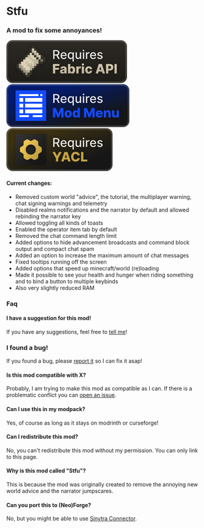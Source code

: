 # Stfu
### A mod to fix some annoyances!
<span>
<a href="https://modrinth.com/mod/fabric-api"><img alt="Requires fabric api" src="https://raw.githubusercontent.com/ItsFelix5/CameraTweaks/refs/heads/master/.github/badges/requires_fabricapi.svg"></a>
<a href="https://modrinth.com/mod/modmenu"><img alt="Requires mod menu" src="https://raw.githubusercontent.com/ItsFelix5/CameraTweaks/refs/heads/master/.github/badges/requires_modmenu.svg"></a>
<a href="https://modrinth.com/mod/yacl"><img alt="Requires YACL" src="https://raw.githubusercontent.com/ItsFelix5/CameraTweaks/refs/heads/master/.github/badges/requires_YACL.svg"></a>
</span>

#### Current changes:
* Removed custom world "advice", the tutorial, the multiplayer warning, chat signing warnings and telemetry
* Disabled realms notifications and the narrator by default and allowed rebinding the narrator key
* Allowed toggling all kinds of toasts
* Enabled the operator item tab by default
* Removed the chat command length limit
* Added options to hide advancement broadcasts and command block output and compact chat spam
* Added an option to increase the maximum amount of chat messages
* Fixed tooltips running off the screen
* Added options that speed up minecraft/world (re)loading
* Made it possible to see your health and hunger when riding something and to bind a button to multiple keybinds
* Also very slightly reduced RAM

### Faq
#### I have a suggestion for this mod!
If you have any suggestions, feel free to [tell me](https://github.com/ItsFelix5/Stfu/issues/new?assignees=itsfelix5&labels=Feature&template=feature_request.yml&title=%5BSUGGESTION%5D+)!
### I found a bug!
If you found a bug, please [report it](https://github.com/ItsFelix5/Stfu/issues/new?assignees=itsfelix5&labels=bug&template=bug_report.yml&title=%5BIBUG%5D+) so I can fix it asap!
#### Is this mod compatible with X?
Probably, I am trying to make this mod as compatible as I can. If there is a problematic conflict you can 
[open an issue](https://github.com/ItsFelix5/Stfu/issues/new?assignees=itsfelix5&labels=Incompatibility&template=incompatibility.yml&title=%5BINCOMPATIBILITY%5D+).
#### Can I use this in my modpack?
Yes, of course as long as it stays on modrinth or curseforge!
#### Can I redistribute this mod?
No, you can't redistribute this mod without my permission. You can only link to this page.
#### Why is this mod called "Stfu"?
This is because the mod was originally created to remove the annoying new world advice and the narrator jumpscares.
#### Can you port this to (Neo)Forge?
No, but you might be able to use [Sinytra Connector](https://modrinth.com/mod/connector).